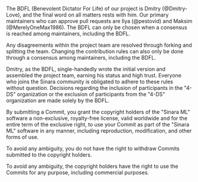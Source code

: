 The BDFL (Benevolent Dictator For Life) of our project is Dmitry (@Dmitry-Love), and the final word on all matters rests with him. Our primary maintainers who can approve pull requests are Ilya (@pestovid) and Maksim (@MerelyOneMax1986). The BDFL can only be chosen when a consensus is reached among maintainers, including the BDFL.

Any disagreements within the project team are resolved through forking and splitting the team. Changing the contribution rules can also only be done through a consensus among maintainers, including the BDFL.

Dmitry, as the BDFL, single-handedly wrote the initial version and assembled the project team, earning his status and high trust. Everyone who joins the Sinara community is obligated to adhere to these rules without question. Decisions regarding the inclusion of participants in the "4-DS" organization or the exclusion of participants from the "4-DS" organization are made solely by the BDFL.

By submitting a Commit, you grant the copyright holders of the "Sinara ML" software a non-exclusive, royalty-free license, valid worldwide and for the entire term of the exclusive right, to use your Commit as part of the "Sinara ML" software in any manner, including reproduction, modification, and other forms of use.

To avoid any ambiguity, you do not have the right to withdraw Commits submitted to the copyright holders.

To avoid any ambiguity, the copyright holders have the right to use the Commits for any purpose, including commercial purposes.
